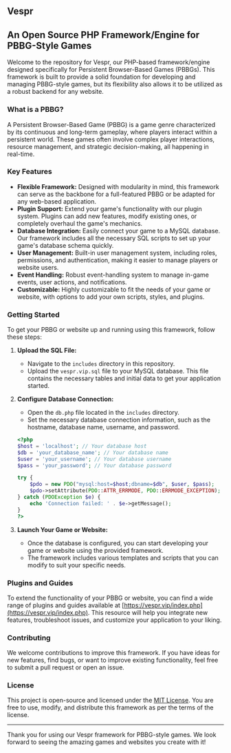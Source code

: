 ## Vespr
## An Open Source PHP Framework/Engine for PBBG-Style Games

Welcome to the repository for Vespr, our PHP-based framework/engine designed specifically for Persistent Browser-Based Games (PBBGs). This framework is built to provide a solid foundation for developing and managing PBBG-style games, but its flexibility also allows it to be utilized as a robust backend for any website.

### What is a PBBG?

A Persistent Browser-Based Game (PBBG) is a game genre characterized by its continuous and long-term gameplay, where players interact within a persistent world. These games often involve complex player interactions, resource management, and strategic decision-making, all happening in real-time.

### Key Features

- **Flexible Framework:** Designed with modularity in mind, this framework can serve as the backbone for a full-featured PBBG or be adapted for any web-based application.
- **Plugin Support:** Extend your game's functionality with our plugin system. Plugins can add new features, modify existing ones, or completely overhaul the game's mechanics.
- **Database Integration:** Easily connect your game to a MySQL database. Our framework includes all the necessary SQL scripts to set up your game's database schema quickly.
- **User Management:** Built-in user management system, including roles, permissions, and authentication, making it easier to manage players or website users.
- **Event Handling:** Robust event-handling system to manage in-game events, user actions, and notifications.
- **Customizable:** Highly customizable to fit the needs of your game or website, with options to add your own scripts, styles, and plugins.

### Getting Started

To get your PBBG or website up and running using this framework, follow these steps:

1. **Upload the SQL File:** 
   - Navigate to the `includes` directory in this repository.
   - Upload the `vespr.vip.sql` file to your MySQL database. This file contains the necessary tables and initial data to get your application started.

2. **Configure Database Connection:**
   - Open the `db.php` file located in the `includes` directory.
   - Set the necessary database connection information, such as the hostname, database name, username, and password.

   ```php
   <?php
   $host = 'localhost'; // Your database host
   $db = 'your_database_name'; // Your database name
   $user = 'your_username'; // Your database username
   $pass = 'your_password'; // Your database password

   try {
       $pdo = new PDO("mysql:host=$host;dbname=$db", $user, $pass);
       $pdo->setAttribute(PDO::ATTR_ERRMODE, PDO::ERRMODE_EXCEPTION);
   } catch (PDOException $e) {
       echo 'Connection failed: ' . $e->getMessage();
   }
   ?>
   ```

3. **Launch Your Game or Website:**
   - Once the database is configured, you can start developing your game or website using the provided framework.
   - The framework includes various templates and scripts that you can modify to suit your specific needs.

### Plugins and Guides

To extend the functionality of your PBBG or website, you can find a wide range of plugins and guides available at [https://vespr.vip/index.php](https://vespr.vip/index.php). This resource will help you integrate new features, troubleshoot issues, and customize your application to your liking.

### Contributing

We welcome contributions to improve this framework. If you have ideas for new features, find bugs, or want to improve existing functionality, feel free to submit a pull request or open an issue.

### License

This project is open-source and licensed under the [MIT License](LICENSE). You are free to use, modify, and distribute this framework as per the terms of the license.

---

Thank you for using our Vespr framework for PBBG-style games. We look forward to seeing the amazing games and websites you create with it!
